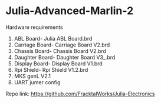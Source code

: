 # Julia-Advanced-Marlin-2

Hardware requirements

1. ABL Board- Julia ABL Board.brd
2. Carriage Board- Carriage Board V2.brd
3. Chassis Board- Chassis Board V2.brd
4. Daughter Board- Daughter Board V3_.brd
5. Display Board- Display Board V1.brd
6. Rpi Shield- Rpi Shield V1.2.brd
7. MKS genL V2.1
8. UART jumer config

Repo link: https://github.com/FracktalWorks/Julia-Electronics
